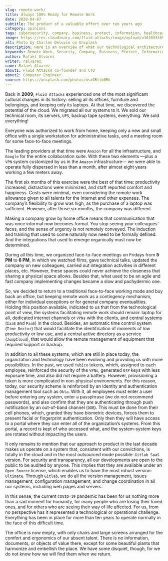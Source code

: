 ```yaml
---
slug: remote-work/
title: Always 100% Ready for Remote Work
date: 2020-04-07
subtitle: The product of a valuable effort over ten years ago
category: opinions
tags: cybersecurity, company, business, protect, information, healthcare
image: https://res.cloudinary.com/fluid-attacks/image/upload/v1620331053/blog/remote-work/cover_sszd41.webp
alt: Photo by Charles Deluvio on Unsplash
description: Here is an overview of what our technological architecture and our way of operation are, which allow us to have the capacity to work 100% remotely and safely.
keywords: Remote Work, Security, Company, Business, Protect, Information, Healthcare, Ethical Hacking, Pentesting
author: Rafael Alvarez
writer: ralvarez
name: Rafael Alvarez
about1: Fluid Attacks co-founder and CTO
about2: Computer Engineer.
source: https://unsplash.com/photos/usxGRltb0Rk
---
```


Back in **2009**, `Fluid Attacks` experienced one of the most
significant cultural changes in its history: selling all its offices,
furniture and belongings, and keeping only its laptops. At that time, we
discovered the potential of the cloud. We migrated all our systems to
it. We sold our technical room, its servers, `UPS`, backup tape systems,
everything. We sold everything\!

Everyone was authorized to work from home, keeping only a new and small
office with a single workstation for administrative tasks, and a meeting
room for some face-to-face meetings.

The leading providers at that time were `Amazon` for all the
infrastructure, and `Google` for the entire collaboration suite. With
these two elements —plus a `VPN` system customized by us in the `Amazon`
infrastructure— we were able to operate fully dispersed in less than a
month, after almost eight years working a few meters away.

The first six months of this exercise were the best of that time:
productivity increased, distractions were minimized, and staff reported
comfort and happiness. Costs were minimal, even considering the remote
work allowance given to all talents for the Internet and other expenses.
The company’s flexibility to grow was high, as the purchase of a laptop
was sufficient. However, after those six months, the company was
different.

Making a company grow by home office means that communication that was
once informal now becomes formal. You stop seeing your colleagues'
faces, and the sense of urgency is not remotely conveyed. The induction
and training that used to come naturally now need to be formally
defined. And the integrations that used to emerge organically must now
be determined.

During all this time, we organized face-to-face meetings on Fridays from
**5 PM** to **6 PM**, in which we watched films, gave technical talks,
updated the company on new colleagues, carried out integration
activities in different places, etc. However, these spaces could never
achieve the closeness that sharing a physical space allows. Besides
that, what used to be an agile and fast company implementing changes
became a slow and pachydermic one.

So, we decided to return to a traditional face-to-face working mode and
buy back an office, but keeping remote work as a contingency mechanism,
either for individual exceptions or for general company eventualities.
Holding this position available, indicated to us that from the
technological point of view, the systems facilitating remote work should
remain: laptop for all, dedicated internet channels or `VPNs` with the
clients, and central systems (`IaaS` and `PaaS`) in the cloud. Besides,
an automatic time control system (`Time Doctor`) that would facilitate
the identification of moments of low productivity or low use, and a
central active directory as a service (`JumpCloud`), that would allow
the remote management of equipment that required support or backup.

In addition to all these systems, which are still in place today, the
organization and technology have been evolving and providing us with
more possibilities. In the past, we used `Yubico` tokens, which,
assigned to each employee, reinforced the security of the `VPNs`,
generated `OTP` keys with less exposure time, and also did not require a
battery. However, provisioning a token is more complicated in
non-physical environments. For this reason, today, our security scheme
is reinforced by an identity and authentication management tool such as
`Okta`. With it, all employees must enter a user before entering any
system, enter a passphrase (we do not recommend passwords), and also
confirm that they are authenticating through push notification by an
out-of-band channel (`OOB`). This must be done from their cell phones,
which, granted they have biometric devices, forces them to present
facial or fingerprint authentication. Only then they will have access to
a portal where they can enter all of the organization’s systems. From
this portal, a record is kept of who accessed what, and the
system-system keys are rotated without impacting the users.

It only remains to mention that our approach to product in the last
decade makes us operate on a system that, consistent with our
convictions, is totally in the cloud and in the most outsourced mode
possible: `Gitlab SaaS` version. For security and transparency, all our
developments are open to the public to be audited by anyone. This
implies that they are available under an `Open Source` license, which
enables us to have the most robust version: `Ultimate`. Through
`Gitlab`, we do all the version management, issues management,
configuration management, and change coordination in all our systems,
including web pages and servers.

In this sense, the current `COVID-19` pandemic has been for us nothing
more than a sad moment for humanity, for many people who are losing
their loved ones, and for others who are seeing their way of life
affected. For us, from no perspective has it represented a technological
or operational challenge. Everything has been in place for more than ten
years to operate normally in the face of this difficult time.

The office is now empty, with only chairs and large screens arranged for
the comfort and ergonomics of our absent talent. There is no
information, documents, or objects of value there, except for some
beautiful plants that harmonize and embellish the place. We have some
disquiet, though, for we do not know how we will find them when we
return.
